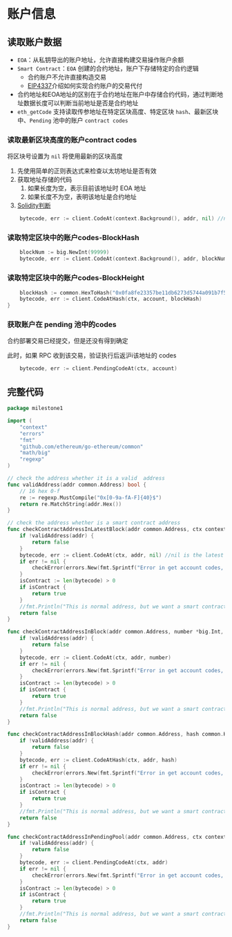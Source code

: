 # 账户信息
## 读取账户数据
- `EOA`：从私钥导出的账户地址，允许直接构建交易操作账户余额
- `Smart Contract`：`EOA` 创建的合约地址，账户下存储特定的合约逻辑
    - 合约账户不允许直接构造交易
    - [EIP4337](https://docs.stackup.sh/docs/account-abstraction)介绍如何实现合约账户的交易代付
- 合约地址和EOA地址的区别在于合约地址在账户中存储合约代码，通过判断地址数据长度可以判断当前地址是否是合约地址
- `eth_getCode` 支持读取传参地址在特定区块高度、特定区块 `hash`、最新区块中、`Pending` 池中的账户 `contract codes`
### 读取最新区块高度的账户contract codes
将区块号设置为 `nil` 将使用最新的区块高度
1. 先使用简单的正则表达式来检查以太坊地址是否有效
2. 获取地址存储的代码
    1. 如果长度为空，表示目前该地址时 EOA 地址
    2. 如果长度不为空，表明该地址是合约地址
3. [Solidity判断](https://yuhuajing.github.io/solidity-book/milestone_3/contracts-getcodes.html)

```go
	bytecode, err := client.CodeAt(context.Background(), addr, nil) //nil is the latest block
```

### 读取特定区块中的账户codes-BlockHash
```go
	blockNum := big.NewInt(99999)
	bytecode, err := client.CodeAt(context.Background(), addr, blockNum)
```
### 读取特定区块中的账户codes-BlockHeight
```go
	blockHash := common.HexToHash("0x0fa8fe23357be11db6273d5744a091b7f5baa70d7824addd680c8ed1fd2fbf0b")
	bytecode, err := client.CodeAtHash(ctx, account, blockHash)
}
```
### 获取账户在 pending 池中的codes
合约部署交易已经提交，但是还没有得到确定

此时，如果 RPC 收到该交易，验证执行后返沪i该地址的 codes
```go
    bytecode, err := client.PendingCodeAt(ctx, account)
```

## 完整代码
```go
package milestone1

import (
	"context"
	"errors"
	"fmt"
	"github.com/ethereum/go-ethereum/common"
	"math/big"
	"regexp"
)

// check the address whether it is a valid  address
func validAddress(addr common.Address) bool {
	// 16 hex 0-f
	re := regexp.MustCompile("0x[0-9a-fA-F]{40}$")
	return re.MatchString(addr.Hex())
}

// check the address whether is a smart contract address
func checkContractAddressInLatestBlock(addr common.Address, ctx context.Context) bool {
	if !validAddress(addr) {
		return false
	}
	bytecode, err := client.CodeAt(ctx, addr, nil) //nil is the latest block
	if err != nil {
		checkError(errors.New(fmt.Sprintf("Error in get account codes, error = %v", err)))
	}
	isContract := len(bytecode) > 0
	if isContract {
		return true
	}
	//fmt.Println("This is normal address, but we want a smart contract address")
	return false
}

func checkContractAddressInBlock(addr common.Address, number *big.Int, ctx context.Context) bool {
	if !validAddress(addr) {
		return false
	}
	bytecode, err := client.CodeAt(ctx, addr, number)
	if err != nil {
		checkError(errors.New(fmt.Sprintf("Error in get account codes, error = %v", err)))
	}
	isContract := len(bytecode) > 0
	if isContract {
		return true
	}
	//fmt.Println("This is normal address, but we want a smart contract address")
	return false
}

func checkContractAddressInBlockHash(addr common.Address, hash common.Hash, ctx context.Context) bool {
	if !validAddress(addr) {
		return false
	}
	bytecode, err := client.CodeAtHash(ctx, addr, hash)
	if err != nil {
		checkError(errors.New(fmt.Sprintf("Error in get account codes, error = %v", err)))
	}
	isContract := len(bytecode) > 0
	if isContract {
		return true
	}
	//fmt.Println("This is normal address, but we want a smart contract address")
	return false
}

func checkContractAddressInPendingPool(addr common.Address, ctx context.Context) bool {
	if !validAddress(addr) {
		return false
	}
	bytecode, err := client.PendingCodeAt(ctx, addr)
	if err != nil {
		checkError(errors.New(fmt.Sprintf("Error in get account codes, error = %v", err)))
	}
	isContract := len(bytecode) > 0
	if isContract {
		return true
	}
	//fmt.Println("This is normal address, but we want a smart contract address")
	return false
}
```

